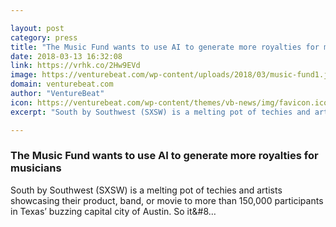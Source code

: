 ```yaml
---

layout: post
category: press
title: "The Music Fund wants to use AI to generate more royalties for musicians"
date: 2018-03-13 16:32:08
link: https://vrhk.co/2Hw9EVd
image: https://venturebeat.com/wp-content/uploads/2018/03/music-fund1.jpg?fit=4008%2C2550&strip=all
domain: venturebeat.com
author: "VentureBeat"
icon: https://venturebeat.com/wp-content/themes/vb-news/img/favicon.ico
excerpt: "South by Southwest (SXSW) is a melting pot of techies and artists showcasing their product, band, or movie to more than 150,000 participants in Texas’ buzzing capital city of Austin. So it&amp;#8…"

---
```


### The Music Fund wants to use AI to generate more royalties for musicians

South by Southwest (SXSW) is a melting pot of techies and artists showcasing their product, band, or movie to more than 150,000 participants in Texas’ buzzing capital city of Austin. So it&amp;#8…